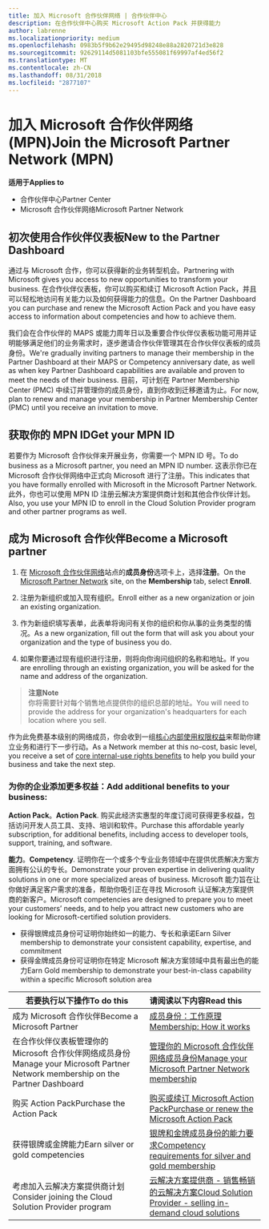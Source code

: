 ```yaml
---
title: 加入 Microsoft 合作伙伴网络 | 合作伙伴中心
description: 在合作伙伴中心购买 Microsoft Action Pack 并获得能力
author: labrenne
ms.localizationpriority: medium
ms.openlocfilehash: 0983b5f9b62e29495d98248e88a2820721d3e828
ms.sourcegitcommit: 92629114d5081103bfe555081f69997af4ed56f2
ms.translationtype: MT
ms.contentlocale: zh-CN
ms.lasthandoff: 08/31/2018
ms.locfileid: "2877107"
---
```

# <a name="join-the-microsoft-partner-network-mpn"></a><span data-ttu-id="9714c-103">加入 Microsoft 合作伙伴网络 (MPN)</span><span class="sxs-lookup"><span data-stu-id="9714c-103">Join the Microsoft Partner Network (MPN)</span></span>

**<span data-ttu-id="9714c-104">适用于</span><span class="sxs-lookup"><span data-stu-id="9714c-104">Applies to</span></span>**

-  <span data-ttu-id="9714c-105">合作伙伴中心</span><span class="sxs-lookup"><span data-stu-id="9714c-105">Partner Center</span></span>
-  <span data-ttu-id="9714c-106">Microsoft 合作伙伴网络</span><span class="sxs-lookup"><span data-stu-id="9714c-106">Microsoft Partner Network</span></span>

## <a name="new-to-the-partner-dashboard"></a><span data-ttu-id="9714c-107">初次使用合作伙伴仪表板</span><span class="sxs-lookup"><span data-stu-id="9714c-107">New to the Partner Dashboard</span></span>

 <span data-ttu-id="9714c-108">通过与 Microsoft 合作，你可以获得新的业务转型机会。</span><span class="sxs-lookup"><span data-stu-id="9714c-108">Partnering with Microsoft gives you access to new opportunities to transform your business.</span></span> <span data-ttu-id="9714c-109">在合作伙伴仪表板，你可以购买和续订 Microsoft Action Pack，并且可以轻松地访问有关能力以及如何获得能力的信息。</span><span class="sxs-lookup"><span data-stu-id="9714c-109">On the Partner Dashboard you can purchase and renew the Microsoft Action Pack and you have easy access to information about competencies and how to achieve them.</span></span>

 <span data-ttu-id="9714c-110">我们会在合作伙伴的 MAPS 或能力周年日以及重要合作伙伴仪表板功能可用并证明能够满足他们的业务需求时，逐步邀请合作伙伴管理其在合作伙伴仪表板的成员身份。</span><span class="sxs-lookup"><span data-stu-id="9714c-110">We're gradually inviting partners to manage their membership in the Partner Dashboard at their MAPS or Competency anniversary date, as well as when key Partner Dashboard capabilities are available and proven to meet the needs of their business.</span></span>  <span data-ttu-id="9714c-111">目前，可计划在 Partner Membership Center (PMC) 中续订并管理你的成员身份，直到你收到迁移邀请为止。</span><span class="sxs-lookup"><span data-stu-id="9714c-111">For now, plan to renew and manage your membership in Partner Membership Center (PMC) until you receive an invitation to move.</span></span>

## <a name="get-your-mpn-id"></a><span data-ttu-id="9714c-112">获取你的 MPN ID</span><span class="sxs-lookup"><span data-stu-id="9714c-112">Get your MPN ID</span></span>

<span data-ttu-id="9714c-113">若要作为 Microsoft 合作伙伴来开展业务，你需要一个 MPN ID 号。</span><span class="sxs-lookup"><span data-stu-id="9714c-113">To do business as a Microsoft partner, you need an MPN ID number.</span></span> <span data-ttu-id="9714c-114">这表示你已在 Microsoft 合作伙伴网络中正式向 Microsoft 进行了注册。</span><span class="sxs-lookup"><span data-stu-id="9714c-114">This indicates that you have formally enrolled with Microsoft in the Microsoft Partner Network.</span></span> <span data-ttu-id="9714c-115">此外，你也可以使用 MPN ID 注册云解决方案提供商计划和其他合作伙伴计划。</span><span class="sxs-lookup"><span data-stu-id="9714c-115">Also, you use your MPN ID to enroll in the Cloud Solution Provider program and other partner programs as well.</span></span>  

## <a name="become-a-microsoft-partner"></a><span data-ttu-id="9714c-116">成为 Microsoft 合作伙伴</span><span class="sxs-lookup"><span data-stu-id="9714c-116">Become a Microsoft partner</span></span>

1.  <span data-ttu-id="9714c-117">在 [Microsoft 合作伙伴网络](https://partner.microsoft.com/en-us/membership)站点的**成员身份**选项卡上，选择**注册**。</span><span class="sxs-lookup"><span data-stu-id="9714c-117">On the [Microsoft Partner Network](https://partner.microsoft.com/en-us/membership) site, on the **Membership** tab, select **Enroll**.</span></span> 

2.  <span data-ttu-id="9714c-118">注册为新组织或加入现有组织。</span><span class="sxs-lookup"><span data-stu-id="9714c-118">Enroll either as a new organization or join an existing organization.</span></span>

3.  <span data-ttu-id="9714c-119">作为新组织填写表单，此表单将询问有关你的组织和你从事的业务类型的情况。</span><span class="sxs-lookup"><span data-stu-id="9714c-119">As a new organization, fill out the form that will ask you about your organization and the type of business you do.</span></span>

4.  <span data-ttu-id="9714c-120">如果你要通过现有组织进行注册，则将向你询问组织的名称和地址。</span><span class="sxs-lookup"><span data-stu-id="9714c-120">If you are enrolling through an existing organization, you will be asked for the name and address of the organization.</span></span>

>**<span data-ttu-id="9714c-121">注意</span><span class="sxs-lookup"><span data-stu-id="9714c-121">Note</span></span>**<br> <span data-ttu-id="9714c-122">你将需要针对每个销售地点提供你的组织总部的地址。</span><span class="sxs-lookup"><span data-stu-id="9714c-122">You will need to provide the address for your organization's headquarters for each location where you sell.</span></span>

<span data-ttu-id="9714c-123">作为此免费基本级别的网络成员，你会收到一组[核心内部使用权限权益](https://partner.microsoft.com/membership/core-benefits)来帮助你建立业务和进行下一步行动。</span><span class="sxs-lookup"><span data-stu-id="9714c-123">As a Network member at this no-cost, basic level, you receive a set of [core internal-use rights benefits](https://partner.microsoft.com/membership/core-benefits) to help you build your business and take the next step.</span></span> 

### <a name="add-additional-benefits-to-your-business"></a><span data-ttu-id="9714c-124">为你的企业添加更多权益：</span><span class="sxs-lookup"><span data-stu-id="9714c-124">Add additional benefits to your business:</span></span> 

<span data-ttu-id="9714c-125">**Action Pack**。</span><span class="sxs-lookup"><span data-stu-id="9714c-125">**Action Pack**.</span></span> <span data-ttu-id="9714c-126">购买此经济实惠型的年度订阅可获得更多权益，包括访问开发人员工具、支持、培训和软件。</span><span class="sxs-lookup"><span data-stu-id="9714c-126">Purchase this affordable yearly subscription, for additional benefits, including access to developer tools, support, training, and software.</span></span>

<span data-ttu-id="9714c-127">**能力**。</span><span class="sxs-lookup"><span data-stu-id="9714c-127">**Competency**.</span></span> <span data-ttu-id="9714c-128">证明你在一个或多个专业业务领域中在提供优质解决方案方面拥有公认的专长。</span><span class="sxs-lookup"><span data-stu-id="9714c-128">Demonstrate your proven expertise in delivering quality solutions in one or more specialized areas of business.</span></span> <span data-ttu-id="9714c-129">Microsoft 能力旨在让你做好满足客户需求的准备，帮助你吸引正在寻找 Microsoft 认证解决方案提供商的新客户。</span><span class="sxs-lookup"><span data-stu-id="9714c-129">Microsoft competencies are designed to prepare you to meet your customers’ needs, and to help you attract new customers who are looking for Microsoft-certified solution providers.</span></span> 

- <span data-ttu-id="9714c-130">获得银牌成员身份可证明你始终如一的能力、专长和承诺</span><span class="sxs-lookup"><span data-stu-id="9714c-130">Earn Silver membership to demonstrate your consistent capability, expertise, and commitment</span></span>
- <span data-ttu-id="9714c-131">获得金牌成员身份可证明你在特定 Microsoft 解决方案领域中具有最出色的能力</span><span class="sxs-lookup"><span data-stu-id="9714c-131">Earn Gold membership to demonstrate your best-in-class capability within a specific Microsoft solution area</span></span>

|**<span data-ttu-id="9714c-132">若要执行以下操作</span><span class="sxs-lookup"><span data-stu-id="9714c-132">To do this</span></span>**   |**<span data-ttu-id="9714c-133">请阅读以下内容</span><span class="sxs-lookup"><span data-stu-id="9714c-133">Read this</span></span>**   |
|------------------|:---------------|
|<span data-ttu-id="9714c-134">成为 Microsoft 合作伙伴</span><span class="sxs-lookup"><span data-stu-id="9714c-134">Become a Microsoft Partner</span></span>|[<span data-ttu-id="9714c-135">成员身份：工作原理</span><span class="sxs-lookup"><span data-stu-id="9714c-135">Membership: How it works</span></span>](https://partner.microsoft.com/membership/how-it-works)|
<span data-ttu-id="9714c-136">在合作伙伴仪表板管理你的 Microsoft 合作伙伴网络成员身份</span><span class="sxs-lookup"><span data-stu-id="9714c-136">Manage your Microsoft Partner Network membership on the Partner Dashboard</span></span>   |[<span data-ttu-id="9714c-137">管理你的 Microsoft 合作伙伴网络成员身份</span><span class="sxs-lookup"><span data-stu-id="9714c-137">Manage your Microsoft Partner Network membership</span></span>](mpn-overview.md)
|<span data-ttu-id="9714c-138">购买 Action Pack</span><span class="sxs-lookup"><span data-stu-id="9714c-138">Purchase the Action Pack</span></span>   |[<span data-ttu-id="9714c-139">购买或续订 Microsoft Action Pack</span><span class="sxs-lookup"><span data-stu-id="9714c-139">Purchase or renew the Microsoft Action Pack</span></span>](https://msdn.microsoft.com/partner-center/mpn-get-action-pack)|
|<span data-ttu-id="9714c-140">获得银牌或金牌能力</span><span class="sxs-lookup"><span data-stu-id="9714c-140">Earn silver or gold competencies</span></span>   |[<span data-ttu-id="9714c-141">银牌和金牌成员身份的能力要求</span><span class="sxs-lookup"><span data-stu-id="9714c-141">Competency requirements for silver and gold membership</span></span>](https://msdn.microsoft.com/en-us/partner-center/learn-about-competencies)|
|<span data-ttu-id="9714c-142">考虑加入云解决方案提供商计划</span><span class="sxs-lookup"><span data-stu-id="9714c-142">Consider joining the Cloud Solution Provider program</span></span>|[<span data-ttu-id="9714c-143">云解决方案提供商 - 销售畅销的云解决方案</span><span class="sxs-lookup"><span data-stu-id="9714c-143">Cloud Solution Provider - selling in-demand cloud solutions</span></span>](csp-overview.md)|
